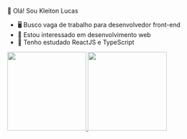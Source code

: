👋 Olá! Sou Kleiton Lucas

- 🖥️ Busco vaga de trabalho para desenvolvedor front-end
- 👀 Estou interessado em desenvolvimento web
- 🌱 Tenho estudado ReactJS e TypeScript

<div>
  <a href="https://github.com/kleitonlucas"/>
  <img height="180em" src="https://github-readme-stats.vercel.app/api?username=kleitonlucas&show_icons=true&theme=dark&include_all_commits=true&count_private=true"/>
  <img height="180em" src="https://github-readme-stats.vercel.app/api/top-langs/?username=kleitonlucas&layout=compact&langs_count=7&theme=dark"/>
</div>
